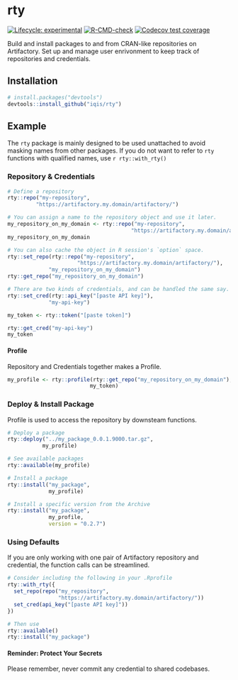 # rty

<!-- badges: start -->
[![Lifecycle: experimental](https://img.shields.io/badge/lifecycle-experimental-orange.svg)](https://lifecycle.r-lib.org/articles/stages.html#experimental)
[![R-CMD-check](https://github.com/iqis/rty/workflows/R-CMD-check/badge.svg)](https://github.com/iqis/rty/actions)
[![Codecov test coverage](https://codecov.io/gh/iqis/rty/branch/main/graph/badge.svg)](https://app.codecov.io/gh/iqis/rty?branch=main)
<!-- badges: end -->

Build and install packages to and from CRAN-like repositories on Artifactory. Set up and manage user enrivonment to keep track of repositories and credentials.

## Installation

``` r
# install.packages("devtools")
devtools::install_github("iqis/rty")
```

## Example
The `rty` package is mainly designed to be used unattached to avoid masking names from other packages. If you do not want to refer to `rty` functions with qualified names, use `r rty::with_rty()`


### Repository & Credentials

``` r
# Define a repository
rty::repo("my-repository",
         "https://artifactory.my.domain/artifactory/")

# You can assign a name to the repository object and use it later.
my_repository_on_my_domain <- rty::repo("my-repository",
                                       "https://artifactory.my.domain/artifactory/")
my_repository_on_my_domain

# You can also cache the object in R session's `option` space.
rty::set_repo(rty::repo("my-repository",
                      "https://artifactory.my.domain/artifactory/"), 
             "my_repository_on_my_domain")
rty::get_repo("my_repository_on_my_domain")

# There are two kinds of credentials, and can be handled the same say. 
rty::set_cred(rty::api_key("[paste API key]"), 
             "my-api-key")

my_token <- rty::token("[paste token]")

rty::get_cred("my-api-key")
my_token
```

#### Profile 
Repository and Credentials together makes a Profile.
```r
my_profile <- rty::profile(rty::get_repo("my_repository_on_my_domain"), 
                          my_token)
```

### Deploy & Install Package 

Profile is used to access the repository by downsteam functions.

``` r
# Deploy a package
rty::deploy("../my_package_0.0.1.9000.tar.gz", 
           my_profile)

# See available packages 
rty::available(my_profile)

# Install a package
rty::install("my_package", 
             my_profile)

# Install a specific version from the Archive
rty::install("my_package", 
             my_profile, 
             version = "0.2.7")
```

### Using Defaults

If you are only working with one pair of Artifactory repository and credential, the function calls can be streamlined.

```r
# Consider including the following in your .Rprofile
rty::with_rty({
  set_repo(repo("my_repository", 
                "https://artifactory.my.domain/artifactory/"))
  set_cred(api_key("[paste API key]"))
})

# Then use 
rty::available()
rty::install("my_package")
```

#### Reminder: Protect Your Secrets
Please remember, never commit any credential to shared codebases. 
